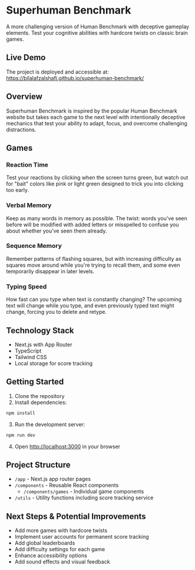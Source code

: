 # Superhuman Benchmark

A more challenging version of Human Benchmark with deceptive gameplay elements. Test your cognitive abilities with hardcore twists on classic brain games.

## Live Demo

The project is deployed and accessible at: https://bilalafzalshafi.github.io/superhuman-benchmark/

## Overview

Superhuman Benchmark is inspired by the popular Human Benchmark website but takes each game to the next level with intentionally deceptive mechanics that test your ability to adapt, focus, and overcome challenging distractions.

## Games

### Reaction Time
Test your reactions by clicking when the screen turns green, but watch out for "bait" colors like pink or light green designed to trick you into clicking too early.

### Verbal Memory
Keep as many words in memory as possible. The twist: words you've seen before will be modified with added letters or misspelled to confuse you about whether you've seen them already.

### Sequence Memory
Remember patterns of flashing squares, but with increasing difficulty as squares move around while you're trying to recall them, and some even temporarily disappear in later levels.

### Typing Speed
How fast can you type when text is constantly changing? The upcoming text will change while you type, and even previously typed text might change, forcing you to delete and retype.

## Technology Stack

- Next.js with App Router
- TypeScript
- Tailwind CSS
- Local storage for score tracking

## Getting Started

1. Clone the repository
2. Install dependencies:
```bash
npm install
```
3. Run the development server:
```bash
npm run dev
```
4. Open [http://localhost:3000](http://localhost:3000) in your browser

## Project Structure

- `/app` - Next.js app router pages
- `/components` - Reusable React components
  - `/components/games` - Individual game components
- `/utils` - Utility functions including score tracking service

## Next Steps & Potential Improvements

- Add more games with hardcore twists
- Implement user accounts for permanent score tracking
- Add global leaderboards
- Add difficulty settings for each game
- Enhance accessibility options
- Add sound effects and visual feedback